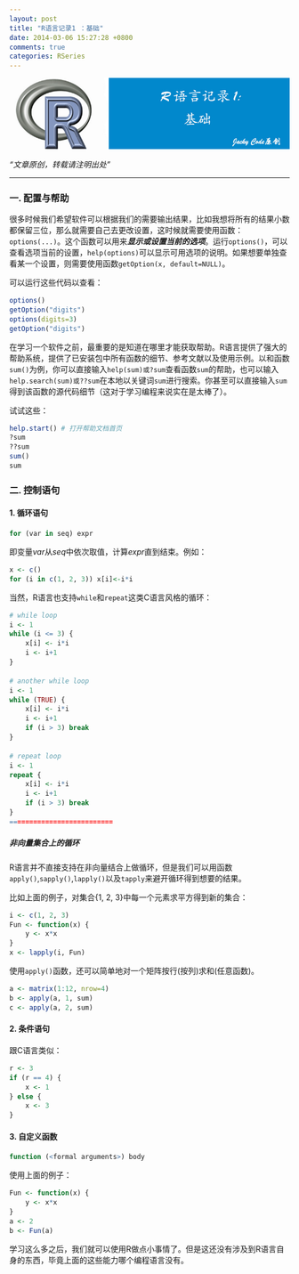 ```yaml
---
layout: post
title: "R语言记录1 ：基础"
date: 2014-03-06 15:27:28 +0800
comments: true
categories: RSeries
---
```


![aritical 4](/images/artical/artical4.jpg)

<!-- more -->

*“文章原创，转载请注明出处”*

***

### 一. 配置与帮助

很多时候我们希望软件可以根据我们的需要输出结果，比如我想将所有的结果小数都保留三位，那么就需要自己去更改设置，这时候就需要使用函数：`options(...)`。这个函数可以用来***显示或设置当前的选项***。运行`options()`，可以查看选项当前的设置，`help(options)`可以显示可用选项的说明。如果想要单独查看某一个设置，则需要使用函数`getOption(x, default=NULL)`。

可以运行这些代码以查看：

``` r config_set.R https://github.com/JackyCode/RSeries
options()
getOption("digits")
options(digits=3)
getOption("digits")
```

在学习一个软件之前，最重要的是知道在哪里才能获取帮助。R语言提供了强大的帮助系统，提供了已安装包中所有函数的细节、参考文献以及使用示例。以和函数`sum()`为例，你可以直接输入`help(sum)或?sum`查看函数`sum`的帮助，也可以输入`help.search(sum)或??sum`在本地以关键词`sum`进行搜索。你甚至可以直接输入`sum`得到该函数的源代码细节（这对于学习编程来说实在是太棒了）。

试试这些：

``` r help_use.R https://github.com/JackyCode/RSeries
help.start() # 打开帮助文档首页
?sum
??sum
sum()
sum
```

### 二. 控制语句

#### 1. 循环语句

``` r	
for (var in seq) expr
```

即变量*var*从*seq*中依次取值，计算*expr*直到结束。例如：

``` r controlSentence_use https://github.com/JackyCode/RSeries
x <- c()
for (i in c(1, 2, 3)) x[i]<-i*i
```
当然，R语言也支持`while`和`repeat`这类C语言风格的循环：

``` r controlSentence_use https://github.com/JackyCode/RSeries
# while loop
i <- 1
while (i <= 3) {
	x[i] <- i*i
	i <- i+1
}

# another while loop
i <- 1
while (TRUE) {
    x[i] <- i*i
    i <- i+1
    if (i > 3) break
}

# repeat loop
i <- 1
repeat {
    x[i] <- i*i
    i <- i+1
    if (i > 3) break
}
==========================
```

##### 非向量集合上的循环
R语言并不直接支持在非向量结合上做循环，但是我们可以用函数`apply()`,`sapply()`,`lapply()`以及`tapply`来避开循环得到想要的结果。

比如上面的例子，对集合{1, 2, 3}中每一个元素求平方得到新的集合：

``` r controlSentence_use https://github.com/JackyCode/RSeries
i <- c(1, 2, 3)
Fun <- function(x) {
	y <- x*x
}
x <- lapply(i, Fun)
```

使用`apply()`函数，还可以简单地对一个矩阵按行(按列)求和(任意函数)。

``` r controlSentence_use https://github.com/JackyCode/RSeries
a <- matrix(1:12, nrow=4)
b <- apply(a, 1, sum)
c <- apply(a, 2, sum)
```

#### 2. 条件语句

跟C语言类似：

``` r controlSentence_use https://github.com/JackyCode/RSeries
r <- 3
if (r == 4) {
    x <- 1
} else {
    x <- 3
}
```

#### 3. 自定义函数

``` r
function (<formal arguments>) body
```

使用上面的例子：

``` r controlSentence_use https://github.com/JackyCode/RSeries
Fun <- function(x) {
	y <- x*x
}
a <- 2
b <- Fun(a)
```
	
学习这么多之后，我们就可以使用R做点小事情了。但是这还没有涉及到R语言自身的东西，毕竟上面的这些能力哪个编程语言没有。





